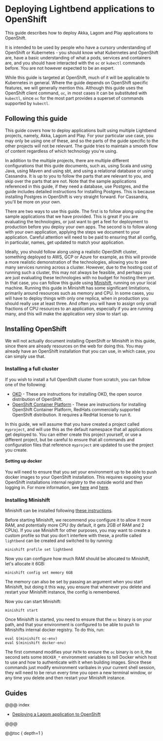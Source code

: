 # Deploying Lightbend applications to OpenShift

This guide describes how to deploy Akka, Lagom and Play applications to OpenShift.

It is intended to be used by people who have a cursory understanding of OpenShift or Kubernetes - you should know what Kubernetes and OpenShift are, have a basic understanding of what a pods, services and containers are, and you should have interacted with the `oc` or `kubectl` commands before. You are not however expected to be an expert.

While this guide is targeted at OpenShift, much of it will be applicable to Kubernetes in general. Where the guide depends on OpenShift specific features, we will generally mention this. Although this guide uses the OpenShift client command, `oc`, in most cases it can be substituted with `kubectl`, since `oc` for the most part provides a superset of commands supported by `kubectl`.

## Following this guide

This guide covers how to deploy applications built using multiple Lightbend projects, namely, Akka, Lagom and Play. For your particular use case, you may only be using one of these, and so the parts of the guide specific to the other projects will not be relevant. The guide tries to maintain a smooth flow of content regardless of which technology you're using.

In addition to the multiple projects, there are multiple different configurations that this guide documents, such as, using Scala and using Java, using Maven and using sbt, and using a relational database or using Cassandra. It is up to you to follow the parts that are relevant to you, and skip over the parts that are not. Note that the sample applications referenced in this guide, if they need a database, use Postgres, and the guide includes detailed instructions for installing Postgres. This is because installing Postgres in OpenShift is very straight forward. For Cassandra, you'll be more on your own.

There are two ways to use this guide. The first is to follow along using the sample applications that we have provided. This is great if you are evaluating the technologies, or just want to get a feel for deployment to production before you deploy your own apps. The second is to follow along with your own application, applying the steps we document to your application. Careful attention will need to be paid to ensuring that all config, in particular, names, get updated to match your application.

Ideally, you should follow along using a realistic OpenShift cluster, something deployed to AWS, GCP or Azure for example, as this will provide a more realistic demonstration of the technologies, allowing you to see many services running across a cluster. However, due to the hosting cost of running such a cluster, this may not always be feasible, and perhaps you are just evaluating these technologies with no budget for hosting them yet. In that case, you can follow this guide using [Minishift](https://www.okd.io/minishift/), running on your local machine. Running this guide in Minishift has some significant limitations, primarily around resources such as memory and CPU. In some cases, you will have to deploy things with only one replica, when in production you should really use at least three. And often you will have to assign only small fractions of CPU resources to an application, especially if you are running many, and this will make the application very slow to start up.

## Installing OpenShift

We will not actually document installing OpenShift or Minishift in this guide, since there are already resources on the web for doing this. You may already have an OpenShift installation that you can use, in which case, you can simply use that.

### Installing a full cluster

If you wish to install a full OpenShift cluster from scratch, you can follow one of the following:
 
* [OKD](https://docs.okd.io/latest/getting_started/administrators.html) - These are instructions for installing OKD, the open source distribution of OpenShift.
* [OpenShift Container Platform](https://docs.openshift.com/container-platform/latest/getting_started/install_openshift.html) - These are instructions for installing OpenShift Container Platform, RedHats commercially supported OpenShift distribution. It requires a RedHat license to run it.

In this guide, we will assume that you have created a project called `myproject`, and will use this as the default namespace that all applications get deployed to. You can either create this project yourself, or use a different project, but be careful to ensure that all commands and configuration files that reference `myproject` are updated to use the project you create.

#### Setting up docker

You will need to ensure that you set your environment up to be able to push docker images to your OpenShift installation. This requires exposing your OpenShift installations internal registry to the outside world and then logging in. For more information, see [here](https://docs.openshift.com/container-platform/3.11/dev_guide/managing_images.html#accessing-the-internal-registry) and [here](https://blog.openshift.com/remotely-push-pull-container-images-openshift/).

### Installing Minishift

Minishift can be installed following [these instructions](https://docs.okd.io/latest/minishift/getting-started/installing.html).

Before starting Minishift, we recommend you configure it to allow it more RAM, and potentially more CPU (by default, it gets 2GB of RAM and 2 CPUs). If you use Minishift for other purposes, you may want to create a custom profile so that you don't interfere with these, a profile called `lightbend` can be created and switched to by running:

```
minishift profile set lightbend
```

Now you can configure how much RAM should be allocated to Minishift, let's allocate it 6GB:

```
minishift config set memory 6GB
```

The memory can also be set by passing an argument when you start Minishift, but doing it this way, you ensure that whenever you delete and restart your Minishift instance, the config is remembered.

Now you can start Minishift:

```
minishift start
```

Once Minishift is started, you need to ensure that the `oc` binary is on your path, and that your environment is configured to be able to push to Minishifts internal docker registry. To do this, run:

```
eval $(minishift oc-env)
eval $(minishift docker-env)
```

The first command modifies your `PATH` to ensure the `oc` binary is on it, the second sets some `DOCKER_*` environment variables to tell Docker which host to use and how to authenticate with it when building images. Since these commands just modify environment varibales in your current shell session, they will need to be rerun every time you open a new terminal window, or any time you delete and then restart your Minishift instance.

## Guides

@@@ index

* [Deploying a Lagom application to OpenShift](lagom/index.md)

@@@

@@toc { depth=1 }